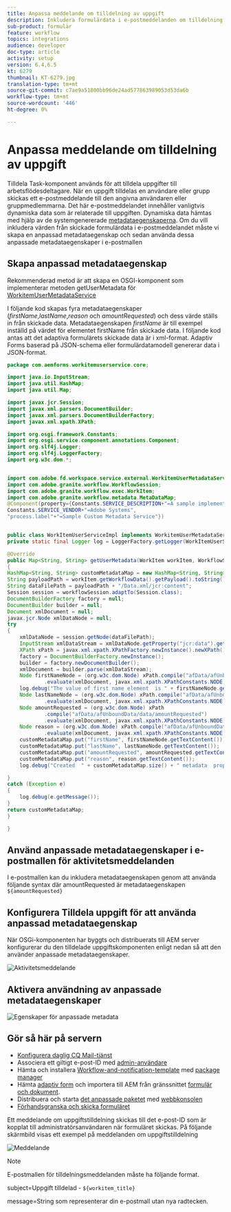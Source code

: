 ```yaml
---
title: Anpassa meddelande om tilldelning av uppgift
description: Inkludera formulärdata i e-postmeddelanden om tilldelning av uppgifter
sub-product: formulär
feature: workflow
topics: integrations
audience: developer
doc-type: article
activity: setup
version: 6.4,6.5
kt: 6279
thumbnail: KT-6279.jpg
translation-type: tm+mt
source-git-commit: c7ae9a51800bb96de24ad577863989053d53da6b
workflow-type: tm+mt
source-wordcount: '446'
ht-degree: 0%

---
```



# Anpassa meddelande om tilldelning av uppgift

Tilldela Task-komponent används för att tilldela uppgifter till arbetsflödesdeltagare. När en uppgift tilldelas en användare eller grupp skickas ett e-postmeddelande till den angivna användaren eller gruppmedlemmarna.
Det här e-postmeddelandet innehåller vanligtvis dynamiska data som är relaterade till uppgiften. Dynamiska data hämtas med hjälp av de systemgenererade [metadataegenskaperna](https://docs.adobe.com/content/help/en/experience-manager-65/forms/publish-process-aem-forms/use-metadata-in-email-notifications.html#using-system-generated-metadata-in-an-email-notification).
Om du vill inkludera värden från skickade formulärdata i e-postmeddelandet måste vi skapa en anpassad metadataegenskap och sedan använda dessa anpassade metadataegenskaper i e-postmallen



## Skapa anpassad metadataegenskap

Rekommenderad metod är att skapa en OSGI-komponent som implementerar metoden getUserMetadata för [WorkitemUserMetadataService](https://helpx.adobe.com/experience-manager/6-5/forms/javadocs/com/adobe/fd/workspace/service/external/WorkitemUserMetadataService.html#getUserMetadataMap--)

I följande kod skapas fyra metadataegenskaper (_firstName_,_lastName_,_reason_ och _amountRequested_) och dess värde ställs in från skickade data. Metadataegenskapen _firstName_ är till exempel inställd på värdet för elementet firstName från skickade data. I följande kod antas att det adaptiva formulärets skickade data är i xml-format. Adaptiv Forms baserad på JSON-schema eller formulärdatamodell genererar data i JSON-format.


```java
package com.aemforms.workitemuserservice.core;

import java.io.InputStream;
import java.util.HashMap;
import java.util.Map;

import javax.jcr.Session;
import javax.xml.parsers.DocumentBuilder;
import javax.xml.parsers.DocumentBuilderFactory;
import javax.xml.xpath.XPath;

import org.osgi.framework.Constants;
import org.osgi.service.component.annotations.Component;
import org.slf4j.Logger;
import org.slf4j.LoggerFactory;
import org.w3c.dom.*;


import com.adobe.fd.workspace.service.external.WorkitemUserMetadataService;
import com.adobe.granite.workflow.WorkflowSession;
import com.adobe.granite.workflow.exec.WorkItem;
import com.adobe.granite.workflow.metadata.MetaDataMap;
@Component(property={Constants.SERVICE_DESCRIPTION+"=A sample implementation of a user metadata service.",
Constants.SERVICE_VENDOR+"=Adobe Systems",
"process.label"+"=Sample Custom Metadata Service"})


public class WorkItemUserServiceImpl implements WorkitemUserMetadataService {
private static final Logger log = LoggerFactory.getLogger(WorkItemUserServiceImpl.class);

@Override
public Map<String, String> getUserMetadata(WorkItem workItem, WorkflowSession workflowSession,MetaDataMap metadataMap)
{
HashMap<String, String> customMetadataMap = new HashMap<String, String>();
String payloadPath = workItem.getWorkflowData().getPayload().toString();
String dataFilePath = payloadPath + "/Data.xml/jcr:content";
Session session = workflowSession.adaptTo(Session.class);
DocumentBuilderFactory factory = null;
DocumentBuilder builder = null;
Document xmlDocument = null;
javax.jcr.Node xmlDataNode = null;
try
{
    xmlDataNode = session.getNode(dataFilePath);
    InputStream xmlDataStream = xmlDataNode.getProperty("jcr:data").getBinary().getStream();
    XPath xPath = javax.xml.xpath.XPathFactory.newInstance().newXPath();
    factory = DocumentBuilderFactory.newInstance();
    builder = factory.newDocumentBuilder();
    xmlDocument = builder.parse(xmlDataStream);
    Node firstNameNode = (org.w3c.dom.Node) xPath.compile("afData/afUnboundData/data/firstName")
            .evaluate(xmlDocument, javax.xml.xpath.XPathConstants.NODE);
    log.debug("The value of first name element  is " + firstNameNode.getTextContent());
    Node lastNameNode = (org.w3c.dom.Node) xPath.compile("afData/afUnboundData/data/lastName")
            .evaluate(xmlDocument, javax.xml.xpath.XPathConstants.NODE);
    Node amountRequested = (org.w3c.dom.Node) xPath
            .compile("afData/afUnboundData/data/amountRequested")
            .evaluate(xmlDocument, javax.xml.xpath.XPathConstants.NODE);
    Node reason = (org.w3c.dom.Node) xPath.compile("afData/afUnboundData/data/reason")
            .evaluate(xmlDocument, javax.xml.xpath.XPathConstants.NODE);
    customMetadataMap.put("firstName", firstNameNode.getTextContent());
    customMetadataMap.put("lastName", lastNameNode.getTextContent());
    customMetadataMap.put("amountRequested", amountRequested.getTextContent());
    customMetadataMap.put("reason", reason.getTextContent());
    log.debug("Created  " + customMetadataMap.size() + " metadata  properties");

}
catch (Exception e)
{
    log.debug(e.getMessage());
}
return customMetadataMap;
}

}
```

## Använd anpassade metadataegenskaper i e-postmallen för aktivitetsmeddelanden

I e-postmallen kan du inkludera metadataegenskapen genom att använda följande syntax där amountRequested är metadataegenskapen `${amountRequested}`

## Konfigurera Tilldela uppgift för att använda anpassad metadataegenskap

När OSGi-komponenten har byggts och distribuerats till AEM server konfigurerar du den tilldelade uppgiftskomponenten enligt nedan så att den använder anpassade metadataegenskaper.


![Aktivitetsmeddelande](assets/task-notification.PNG)

## Aktivera användning av anpassade metadataegenskaper

![Egenskaper för anpassade metadata](assets/custom-meta-data-properties.PNG)

## Gör så här på servern

* [Konfigurera daglig CQ Mail-tjänst](https://docs.adobe.com/content/help/en/experience-manager-65/administering/operations/notification.html#configuring-the-mail-service)
* Associera ett giltigt e-post-ID med [admin-användare](http://localhost:4502/security/users.html)
* Hämta och installera [Workflow-and-notification-template](assets/workflow-and-task-notification-template.zip) med [package manager](http://localhost:4502/crx/packmgr/index.jsp)
* Hämta [adaptiv form](assets/request-travel-authorization.zip) och importera till AEM från gränssnittet [formulär och dokument](http://localhost:4502/aem/forms.html/content/dam/formsanddocuments).
* Distribuera och starta [det anpassade paketet](assets/work-items-user-service-bundle.jar) med [webbkonsolen](http://localhost:4502/system/console/bundles)
* [Förhandsgranska och skicka formuläret](http://localhost:4502/content/dam/formsanddocuments/requestfortravelauhtorization/jcr:content?wcmmode=disabled)

Ett meddelande om uppgiftstilldelning skickas till det e-post-ID som är kopplat till administratörsanvändaren när formuläret skickas. På följande skärmbild visas ett exempel på meddelanden om uppgiftstilldelning

![Meddelande](assets/task-nitification-email.png)

>[!NOTE]
>E-postmallen för tilldelningsmeddelanden måste ha följande format.
>
> subject=Uppgift tilldelad - `${workitem_title}`
>
> message=String som representerar din e-postmall utan nya radtecken.

